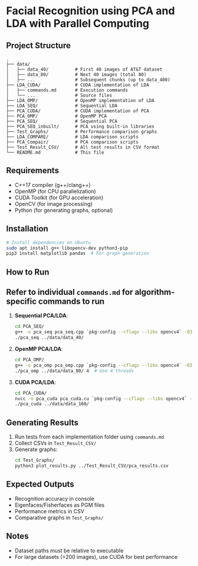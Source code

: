 # Facial Recognition using PCA and LDA with Parallel Computing

## Project Structure

```
.
├── data/
│   ├── data_40/          # First 40 images of AT&T dataset
│   ├── data_80/          # Next 40 images (total 80)
│   ├── ...               # Subsequent chunks (up to data_400)
├── LDA_CUDA/             # CUDA implementation of LDA
│   ├── commands.md       # Execution commands
│   └── ...               # Source files
├── LDA_OMP/              # OpenMP implementation of LDA
├── LDA_SEQ/              # Sequential LDA
├── PCA_CUDA/             # CUDA implementation of PCA
├── PCA_OMP/              # OpenMP PCA
├── PCA_SEQ/              # Sequential PCA
├── PCA_SEQ_inbuilt/      # PCA using built-in libraries
├── Test_Graphs/          # Performance comparison graphs
├── LDA_COMPARE/          # LDA comparison scripts
├── PCA_Compair/          # PCA comparison scripts
├── Test_Result_CSV/      # All test results in CSV format
└── README.md             # This file
```

## Requirements

- C++17 compiler (g++/clang++)
- OpenMP (for CPU parallelization)
- CUDA Toolkit (for GPU acceleration)
- OpenCV (for image processing)
- Python (for generating graphs, optional)

## Installation

```bash
# Install dependencies on Ubuntu
sudo apt install g++ libopencv-dev python3-pip
pip3 install matplotlib pandas  # For graph generation
```

## How to Run

## Refer to individual `commands.md` for algorithm-specific commands to run

1. **Sequential PCA/LDA**:

   ```bash
   cd PCA_SEQ/
   g++ -o pca_seq pca_seq.cpp `pkg-config --cflags --libs opencv4` -O3
   ./pca_seq ../data/data_40/
   ```

2. **OpenMP PCA/LDA**:

   ```bash
   cd PCA_OMP/
   g++ -o pca_omp pca_omp.cpp `pkg-config --cflags --libs opencv4` -O3 -fopenmp
   ./pca_omp ../data/data_80/ 4  # Use 4 threads
   ```

3. **CUDA PCA/LDA**:
   ```bash
   cd PCA_CUDA/
   nvcc -o pca_cuda pca_cuda.cu `pkg-config --cflags --libs opencv4` -O3
   ./pca_cuda ../data/data_160/
   ```

## Generating Results

1. Run tests from each implementation folder using `commands.md`
2. Collect CSVs in `Test_Result_CSV/`
3. Generate graphs:
   ```bash
   cd Test_Graphs/
   python3 plot_results.py ../Test_Result_CSV/pca_results.csv
   ```

## Expected Outputs

- Recognition accuracy in console
- Eigenfaces/Fisherfaces as PGM files
- Performance metrics in CSV
- Comparative graphs in `Test_Graphs/`

## Notes

- Dataset paths must be relative to executable
- For large datasets (>200 images), use CUDA for best performance
